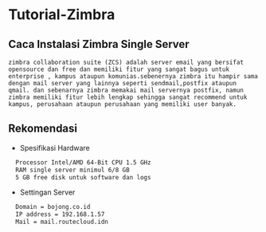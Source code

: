 # Tutorial-Zimbra

## Caca Instalasi Zimbra Single Server

    zimbra collaboration suite (ZCS) adalah server email yang bersifat opensource dan free dan memiliki fitur yang sangat bagus untuk enterprise , kampus ataupun komunias.sebenernya zimbra itu hampir sama dengan mail server yang lainnya seperti sendmail,postfix ataupun qmail. dan sebenarnya zimbra memakai mail servernya postfix, namun zimbra memiliki fitur lebih lengkap sehingga sangat recommend untuk kampus, perusahaan ataupun perusahaan yang memiliki user banyak.
    
## Rekomendasi

* Spesifikasi Hardware
```bash
  Processor Intel/AMD 64-Bit CPU 1.5 GHz
  RAM single server minimul 6/8 GB
  5 GB free disk untuk software dan logs
```
* Settingan Server
```bash
  Domain = bojong.co.id
  IP address = 192.168.1.57
  Mail = mail.routecloud.idn
```

